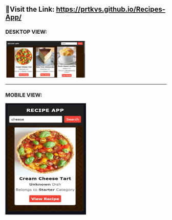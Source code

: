 
🔗Visit the Link:  https://prtkvs.github.io/Recipes-App/ 
---

### DESKTOP VIEW:
<img src="./desktop-view.png" width="50%"/>

---

### MOBILE VIEW:
<img src="./mobile-view.png" width="50%"/>
